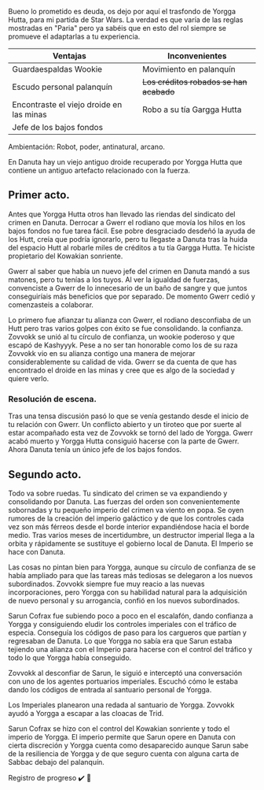 
Bueno lo prometido es deuda, os dejo por aquí el trasfondo de Yorgga Hutta, para mi partida de Star Wars. La verdad es que varía de las reglas mostradas en "Paria" pero ya sabéis que en esto del rol siempre se promueve el adaptarlas a tu experiencia. 


| Ventajas |  | Inconvenientes | 
| --- | --- | --- |
| Guardaespaldas Wookie  |   | Movimiento en palanquín |
| Escudo personal palanquín | | ~~Los créditos robados se han acabado~~|
| Encontraste el viejo droide en las minas| | Robo a su tía Gargga Hutta |
| Jefe de los bajos fondos | | |



Ambientación:
Robot, poder, antinatural, arcano.

En Danuta hay un viejo antiguo droide recuperado por Yorgga Hutta que contiene un antiguo artefacto relacionado con la fuerza.

## Primer acto.

Antes que Yorgga Hutta otros han llevado las riendas del sindicato del crimen en Danuta. Derrocar a Gwerr el rodiano que movía los hilos en los bajos fondos no fue tarea fácil. Ese pobre desgraciado desdeñó la ayuda de los Hutt, creía que podría ignorarlo, pero tu llegaste a Danuta tras la huida del espacio Hutt al robarle miles de créditos a tu tía Gargga Hutta.  Te hiciste propietario del Kowakian sonriente. 

Gwerr al saber que había un nuevo jefe del crimen en Danuta mandó a sus matones, pero tu tenías a los tuyos. Al ver la igualdad de fuerzas, convenciste a Gwerr de lo innecesario de un baño de sangre y que juntos conseguiríais más beneficios que por separado. De momento Gwerr cedió y comenzasteis a colaborar.  

Lo primero fue afianzar tu alianza con Gwerr, el rodiano desconfiaba de un Hutt pero tras varios golpes con éxito se fue consolidando. la confianza. Zovvokk se unió al tu círculo de confianza, un wookie poderoso y que escapó de Kashyyyk. Pese a no ser tan honorable como los de su raza Zovvokk vio en su alianza contigo una manera de mejorar considerablemente su calidad de vida. Gwerr se da cuenta de que has encontrado el droide en las minas y cree que es algo de la sociedad y quiere verlo. 

### Resolución de escena.

Tras una tensa discusión pasó lo que se venía gestando desde el inicio de tu relación con Gwerr. Un conflicto abierto y un tiroteo que por suerte al estar acompañado esta vez de Zovvokk se tornó del lado de Yorgga. Gwerr acabó muerto y Yorgga Hutta consiguió hacerse con la parte de Gwerr. Ahora Danuta tenía un único jefe de los bajos fondos. 

## Segundo acto.

Todo va sobre ruedas. Tu sindicato del crimen se va expandiendo y consolidando por Danuta. Las fuerzas del orden son convenientemente sobornadas y tu pequeño imperio del crimen va viento en popa. Se oyen rumores de la creación del imperio galáctico y de que los controles cada vez son más férreos desde el borde interior expandiéndose hacia el borde medio. Tras varios meses de incertidumbre, un destructor imperial llega a la orbita y rápidamente se sustituye el gobierno local de Danuta. El Imperio se hace con Danuta. 

Las cosas no pintan bien para Yorgga, aunque su círculo de confianza de se había ampliado para que las tareas más tediosas se delegaron a los nuevos subordinados. Zovvokk siempre fue muy reacio a las nuevas incorporaciones, pero Yorgga con su habilidad natural para la adquisición de nuevo personal y su arrogancia, confió en los nuevos subordinados. 

Sarun Cofrax fue subiendo poco a poco en el escalafón, dando confianza a Yorgga y consiguiendo eludir los controles imperiales con el tráfico de especia. Conseguía los códigos de paso para los cargueros que partían y regresaban de Danuta. Lo que Yorgga no sabía era que Sarun estaba tejiendo una alianza con el Imperio para hacerse con el control del tráfico y todo lo que Yorgga había conseguido. 

Zovvokk al desconfiar de Sarun, le siguió e interceptó una conversación con uno de los agentes portuarios imperiales. Escuchó cómo le estaba dando los códigos de entrada al santuario personal de Yorgga. 

Los Imperiales planearon una redada al santuario de Yorgga. Zovvokk ayudó a Yorgga a escapar a las cloacas de Trid. 

Sarun Cofrax se hizo con el control del Kowakian sonriente y todo el imperio de Yorgga. El imperio permite que Sarun opere en Danuta con cierta discreción y Yorgga cuenta como desaparecido aunque Sarun sabe de la resiliencia de Yorgga y de que seguro cuenta con alguna carta de Sabbac debajo del palanquín.


Registro de progreso
✔️ 🔴 


